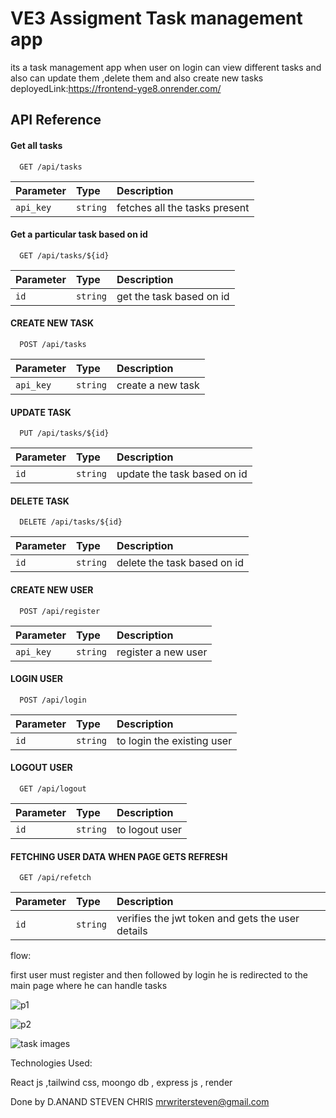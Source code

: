 
# VE3 Assigment Task management app
its a task management app when user on login can view different tasks and also can update them ,delete them and also create new tasks
deployedLink:https://frontend-yge8.onrender.com/

## API Reference

#### Get all tasks

```http
  GET /api/tasks
```

| Parameter | Type     | Description                |
| :-------- | :------- | :------------------------- |
| `api_key` | `string` | fetches all the tasks present |

#### Get a particular task based on id

```http
  GET /api/tasks/${id}
```

| Parameter | Type     | Description                       |
| :-------- | :------- | :-------------------------------- |
| `id`      | `string` | get the task based on id|

#### CREATE NEW TASK 
```http
  POST /api/tasks
```

| Parameter | Type     | Description                |
| :-------- | :------- | :------------------------- |
| `api_key` | `string` | create a new task |

#### UPDATE TASK

```http
  PUT /api/tasks/${id}
```

| Parameter | Type     | Description                       |
| :-------- | :------- | :-------------------------------- |
| `id`      | `string` | update the task based on id|

#### DELETE TASK
```http
  DELETE /api/tasks/${id}
```

| Parameter | Type     | Description                       |
| :-------- | :------- | :-------------------------------- |
| `id`      | `string` | delete the task based on id|

#### CREATE NEW USER
```http
  POST /api/register
```

| Parameter | Type     | Description                |
| :-------- | :------- | :------------------------- |
| `api_key` | `string` | register a new user |

#### LOGIN  USER

```http
  POST /api/login
```

| Parameter | Type     | Description                       |
| :-------- | :------- | :-------------------------------- |
| `id`      | `string` | to login the existing user|

#### LOGOUT  USER

```http
  GET /api/logout
```

| Parameter | Type     | Description                       |
| :-------- | :------- | :-------------------------------- |
| `id`      | `string` | to logout  user|

#### FETCHING USER DATA WHEN PAGE GETS REFRESH
```http
  GET /api/refetch
```

| Parameter | Type     | Description                       |
| :-------- | :------- | :-------------------------------- |
| `id`      | `string` | verifies the jwt token and gets the user details |

flow:

first user must register and then followed by login he is redirected to the main page where he can handle tasks

![p1](https://github.com/user-attachments/assets/5c405f22-0f68-45f2-b785-0fcc81cab919)

![p2](https://github.com/user-attachments/assets/01922413-eabe-4665-8049-7a6903cfad28)

![task images](https://github.com/user-attachments/assets/44cb142d-736e-48fb-8ac4-5831c6601766)

Technologies Used:

React js ,tailwind css, moongo db , express js , render

Done by D.ANAND STEVEN CHRIS 
mrwritersteven@gmail.com
